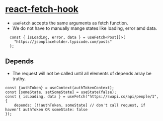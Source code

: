 # [react-fetch-hook](https://www.npmjs.com/package/react-fetch-hook)

- `useFetch` accepts the same arguments as fetch function.
- We do not have to manually mange states like loading, error amd data.

```tsx
  const { isLoading, error, data } = useFetch<Post[]>(
    "https://jsonplaceholder.typicode.com/posts"
  );
```


## Depends

- The request will not be called until all elements of depends array be truthy.

```tsx
const {authToken} = useContext(authTokenContext);
const [someState, setSomeState] = useState(false);
const { isLoading, data } = useFetch("https://swapi.co/api/people/1", {
    depends: [!!authToken, someState] // don't call request, if haven't authToken OR someState: false
});
```
